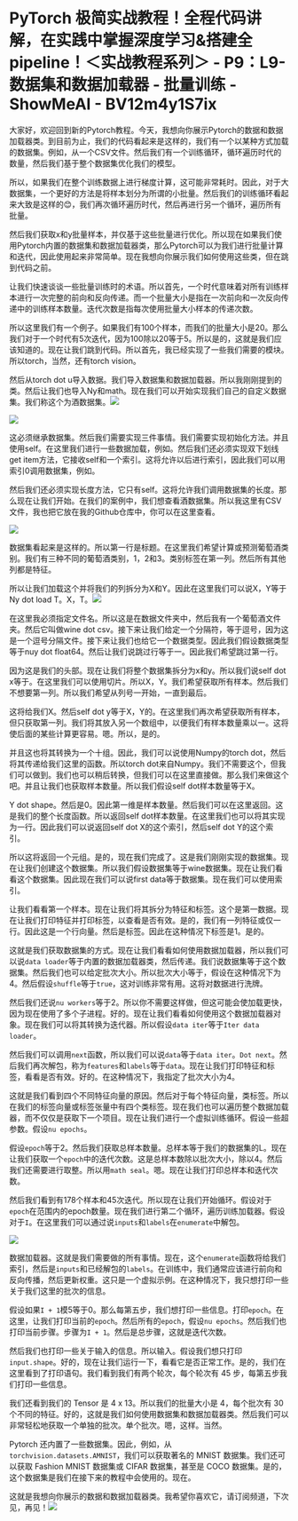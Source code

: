 # PyTorch 极简实战教程！全程代码讲解，在实践中掌握深度学习&搭建全pipeline！＜实战教程系列＞ - P9：L9- 数据集和数据加载器 - 批量训练 - ShowMeAI - BV12m4y1S7ix

大家好，欢迎回到新的Pytorch教程。今天，我想向你展示Pytorch的数据和数据加载器类。到目前为止，我们的代码看起来是这样的，我们有一个以某种方式加载的数据集。例如，从一个CSV文件。然后我们有一个训练循环，循环遍历时代的数量，然后我们基于整个数据集优化我们的模型。

所以，如果我们在整个训练数据上进行梯度计算，这可能非常耗时。因此，对于大数据集，一个更好的方法是将样本划分为所谓的小批量。然后我们的训练循环看起来大致是这样的😊，我们再次循环遍历时代，然后再进行另一个循环，遍历所有批量。

然后我们获取x和y批量样本，并仅基于这些批量进行优化。所以现在如果我们使用Pytorch内置的数据集和数据加载器类，那么Pytorch可以为我们进行批量计算和迭代，因此使用起来非常简单。现在我想向你展示我们如何使用这些类，但在跳到代码之前。

让我们快速谈谈一些批量训练时的术语。所以首先，一个时代意味着对所有训练样本进行一次完整的前向和反向传递。而一个批量大小是指在一次前向和一次反向传递中的训练样本数量。迭代次数是指每次使用批量大小样本的传递次数。

所以这里我们有一个例子。如果我们有100个样本，而我们的批量大小是20。那么我们对于一个时代有5次迭代，因为100除以20等于5。所以是的，这就是我们应该知道的。现在让我们跳到代码。所以首先，我已经实现了一些我们需要的模块。所以torch，当然，还有torch vision。

然后从torch dot u导入数据。我们导入数据集和数据加载器。所以我刚刚提到的类。然后让我们也导入Ny和math。现在我们可以开始实现我们自己的自定义数据集。我们称这个为酒数据集。![](img/c1a2854fc440d590a0a01b0cce4cb953_1.png)

![](img/c1a2854fc440d590a0a01b0cce4cb953_2.png)

这必须继承数据集。然后我们需要实现三件事情。我们需要实现初始化方法。并且使用self。在这里我们进行一些数据加载，例如。然后我们还必须实现双下划线get item方法，它接收self和一个索引。这将允许以后进行索引，因此我们可以用索引0调用数据集，例如。

然后我们还必须实现长度方法，它只有self。这将允许我们调用数据集的长度。那么现在让我们开始。在我们的案例中，我们想查看酒数据集。所以我这里有CSV文件，我也把它放在我的Github仓库中，你可以在这里查看。

![](img/c1a2854fc440d590a0a01b0cce4cb953_4.png)

数据集看起来是这样的。所以第一行是标题。在这里我们希望计算或预测葡萄酒类别。我们有三种不同的葡萄酒类别，1，2和3。类别标签在第一列。然后所有其他列都是特征。

所以让我们加载这个并将我们的列拆分为X和Y。因此在这里我们可以说X，Y等于Ny dot load T。X，T。![](img/c1a2854fc440d590a0a01b0cce4cb953_6.png)

在这里我必须指定文件名。所以这是在数据文件夹中，然后我有一个葡萄酒文件夹。然后它叫做wine dot csv。接下来让我们给定一个分隔符，等于逗号，因为这是一个逗号分隔文件。接下来让我们也给它一个数据类型。因此我们假设数据类型等于nuy dot float64。然后让我们说跳过行等于一。因此我们希望跳过第一行。

因为这是我们的头部。现在让我们将整个数据集拆分为x和y。所以我们说self dot x等于。在这里我们可以使用切片。所以X，Y。我们希望获取所有样本。然后我们不想要第一列。所以我们希望从列号一开始，一直到最后。

这将给我们X。然后self dot y等于X，Y的。在这里我们再次希望获取所有样本，但只获取第一列。我们将其放入另一个数组中，以便我们有样本数量乘以一。这将使后面的某些计算更容易。嗯。所以，是的。

并且这也将其转换为一个十组。因此，我们可以说使用Numpy的torch dot，然后将其传递给我们这里的函数。所以torch dot来自Numpy。我们不需要这个，但我们可以做到。我们也可以稍后转换，但我们可以在这里直接做。那么我们来做这个吧。并且让我们也获取样本数量。所以我们假设self dot样本数量等于X。

Y dot shape。然后是0。因此第一维是样本数量。然后我们可以在这里返回。这是我们的整个长度函数。所以返回self dot样本数量。在这里我们也可以将其实现为一行。因此我们可以说返回self dot X的这个索引，然后self dot Y的这个索引。

所以这将返回一个元组。是的，现在我们完成了。这是我们刚刚实现的数据集。现在让我们创建这个数据集。所以我们假设数据集等于wine数据集。现在让我们看看这个数据集。因此现在我们可以说first data等于数据集。现在我们可以使用索引。

让我们看看第一个样本。现在让我们将其拆分为特征和标签。这个是第一数据。现在让我们打印特征并打印标签，以查看是否有效。是的，我们有一列特征或仅一行。因此这是一个行向量。然后是标签。因此在这种情况下标签是1。是的。

这就是我们获取数据集的方式。现在让我们看看如何使用数据加载器，所以我们可以说`data loader`等于内置的数据加载器类，然后传递。我们说数据集等于这个数据集。然后我们也可以给定批次大小。所以批次大小等于，假设在这种情况下为4。然后假设`shuffle`等于`true`，这对训练非常有用。这将对数据进行洗牌。

然后我们还说`nu workers`等于2。所以你不需要这样做，但这可能会使加载更快，因为现在使用了多个子进程。好的。现在让我们看看如何使用这个数据加载器对象。现在我们可以将其转换为迭代器。所以假设`data iter`等于`Iter data loader`。

然后我们可以调用`next`函数，所以我们可以说`data`等于`data iter`。`Dot next`。然后我们再次解包，称为`features`和`labels`等于`data`。现在让我们打印特征和标签，看看是否有效。好的。在这种情况下，我指定了批次大小为4。

这就是我们看到四个不同特征向量的原因。然后对于每个特征向量，类标签。所以在我们的标签向量或标签张量中有四个类标签。现在我们也可以遍历整个数据加载器，而不仅仅是获取下一个项目。现在让我们进行一个虚拟训练循环。假设一些超参数。假设`nu epochs`。

假设`epoch`等于2。然后我们获取总样本数量。总样本等于我们的数据集的L。现在让我们获取一个`epoch`中的迭代次数。这是总样本数除以批次大小，除以4。然后我们还需要进行取整。所以用`math seal`。嗯。现在让我们打印总样本和迭代次数。

然后我们看到有178个样本和45次迭代。所以现在让我们开始循环。假设对于`epoch`在范围内的epoch数量。现在我们进行第二个循环，遍历训练加载器。假设对于`I`。在这里我们可以通过说`inputs`和`labels`在`enumerate`中解包。

![](img/c1a2854fc440d590a0a01b0cce4cb953_8.png)

数据加载器。这就是我们需要做的所有事情。现在，这个`enumerate`函数将给我们索引，然后是`inputs`和已经解包的`labels`。在训练中，我们通常应该进行前向和反向传播，然后更新权重。这只是一个虚拟示例。在这种情况下，我只想打印一些关于我们这里的批次的信息。

假设如果`I + 1`模5等于0。那么每第五步，我们想打印一些信息。打印`epoch`。在这里，让我们打印当前的`epoch`。然后所有的`epoch`，假设`nu epochs`。然后我们也打印当前步骤。步骤为`I + 1`。然后是总步骤，这就是迭代次数。

然后我们也打印一些关于输入的信息。所以输入。假设我们想只打印 `input.shape`。好的，现在让我们运行一下，看看它是否正常工作。是的，我们在这里看到了打印语句。我们看到我们有两个轮次，每个轮次有 45 步，每第五步我们打印一些信息。

我们还看到我们的 Tensor 是 4 x 13。所以我们的批量大小是 4，每个批次有 30 个不同的特征。好的，这就是我们如何使用数据集和数据加载器类。然后我们可以非常轻松地获取一个单独的批次。单个批次。嗯，这样。当然。

Pytorch 还内置了一些数据集。因此，例如，从 `torchvision.datasets.AMNIST`，我们可以获取著名的 MNIST 数据集。我们还可以获取 Fashion MNIST 数据集或 CIFAR 数据集，甚至是 COCO 数据集。是的，这个数据集是我们在接下来的教程中会使用的。现在。

这就是我想向你展示的数据和数据加载器类。我希望你喜欢它，请订阅频道，下次见，再见！![](img/c1a2854fc440d590a0a01b0cce4cb953_10.png)

